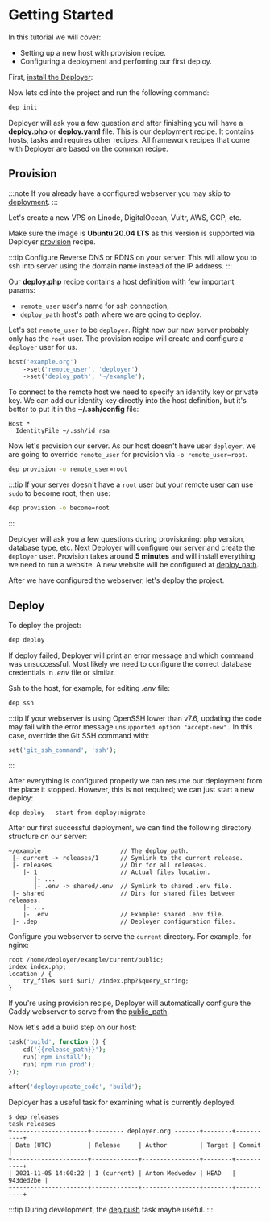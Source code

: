 # Getting Started

In this tutorial we will cover:

- Setting up a new host with provision recipe.
- Configuring a deployment and perfoming our first deploy.

First, [install the Deployer](installation.md):

Now lets cd into the project and run the following command:

```sh
dep init
```

Deployer will ask you a few question and after finishing you will have a
**deploy.php** or **deploy.yaml** file. This is our deployment recipe.
It contains hosts, tasks and requires other recipes. All framework recipes
that come with Deployer are based on the [common](recipe/common.md) recipe.

## Provision

:::note
If you already have a configured webserver you may skip to
[deployment](#deploy).
:::

Let's create a new VPS on Linode, DigitalOcean, Vultr, AWS, GCP, etc.

Make sure the image is **Ubuntu 20.04 LTS** as this version is supported via
Deployer [provision](recipe/provision.md) recipe.

:::tip
Configure Reverse DNS or RDNS on your server. This will allow you to ssh into
server using the domain name instead of the IP address.
:::

Our **deploy.php** recipe contains a host definition with few important params:

- `remote_user` user's name for ssh connection,
- `deploy_path` host's path where we are going to deploy.

Let's set `remote_user` to be `deployer`. Right now our new server probably only has the `root` user. The provision recipe will 
create and configure a `deployer` user for us.

```php
host('example.org')
    ->set('remote_user', 'deployer')
    ->set('deploy_path', '~/example');
```

To connect to the remote host we need to specify an identity key or private key.
We can add our identity key directly into the host definition, but it's better to put it
in the **~/.ssh/config** file:

```
Host *
  IdentityFile ~/.ssh/id_rsa
```

Now let's provision our server. As our host doesn't have user `deployer`,
we are going to override `remote_user` for provision via `-o remote_user=root`.

```sh
dep provision -o remote_user=root
```

:::tip
If your server doesn't have a `root` user but your remote user can use `sudo` to
become root, then use:

```sh
dep provision -o become=root
```

:::

Deployer will ask you a few questions during provisioning: php version,
database type, etc. Next Deployer will configure our server and create
the `deployer` user. Provision takes around **5 minutes** and will install
everything we need to run a website. A new website will be configured
at [deploy_path](recipe/common.md#deploy_path).

After we have configured the webserver, let's deploy the project.

## Deploy

To deploy the project:

```sh
dep deploy
```

If deploy failed, Deployer will print an error message and which command was unsuccessful.
Most likely we need to configure the correct database credentials in _.env_ file or similar.

Ssh to the host, for example, for editing _.env_ file:

```sh
dep ssh
```

:::tip
If your webserver is using OpenSSH lower than v7.6, updating the code may fail with the error
message `unsupported option "accept-new".` In this case, override the Git SSH command with:
```php
set('git_ssh_command', 'ssh');
```
:::

After everything is configured properly we can resume our deployment from the
place it stopped. However, this is not required; we can just start a new deploy:

```
dep deploy --start-from deploy:migrate
```

After our first successful deployment, we can find the following directory structure on our server:

```
~/example                      // The deploy_path.
 |- current -> releases/1      // Symlink to the current release.
 |- releases                   // Dir for all releases.
    |- 1                       // Actual files location.
       |- ...
       |- .env -> shared/.env  // Symlink to shared .env file.
 |- shared                     // Dirs for shared files between releases.
    |- ...
    |- .env                    // Example: shared .env file.
 |- .dep                       // Deployer configuration files.
```

Configure you webserver to serve the `current` directory. For example, for nginx:

```
root /home/deployer/example/current/public;
index index.php;
location / {
    try_files $uri $uri/ /index.php?$query_string;
}
```

If you're using provision recipe, Deployer will automatically configure the Caddy
webserver to serve from the [public_path](/docs/recipe/provision/website.md#public_path).

Now let's add a build step on our host:

```php
task('build', function () {
    cd('{{release_path}}');
    run('npm install');
    run('npm run prod');
});

after('deploy:update_code', 'build');
```

Deployer has a useful task for examining what is currently deployed.

```
$ dep releases
task releases
+---------------------+--------- deployer.org -------+--------+-----------+
| Date (UTC)          | Release     | Author         | Target | Commit    |
+---------------------+-------------+----------------+--------+-----------+
| 2021-11-05 14:00:22 | 1 (current) | Anton Medvedev | HEAD   | 943ded2be |
+---------------------+-------------+----------------+--------+-----------+
```

:::tip
During development, the [dep push](recipe/deploy/push.md) task maybe useful.
:::
